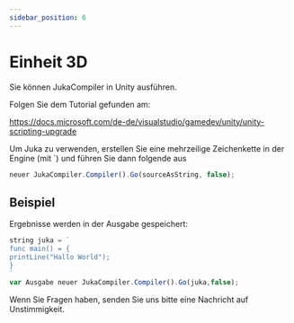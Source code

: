 ```yaml
---
sidebar_position: 6
---
```


# Einheit 3D

Sie können JukaCompiler in Unity ausführen.

Folgen Sie dem Tutorial gefunden am:

https://docs.microsoft.com/de-de/visualstudio/gamedev/unity/unity-scripting-upgrade

Um Juka zu verwenden, erstellen Sie eine mehrzeilige Zeichenkette in der Engine (mit `) und führen Sie dann folgende aus

```jsx
neuer JukaCompiler.Compiler().Go(sourceAsString, false);
```

## Beispiel

Ergebnisse werden in der Ausgabe gespeichert:

```jsx
string juka = `
func main() = {
printLine("Hallo World");
}
`
var Ausgabe neuer JukaCompiler.Compiler().Go(juka,false);
```

Wenn Sie Fragen haben, senden Sie uns bitte eine Nachricht auf Unstimmigkeit.
